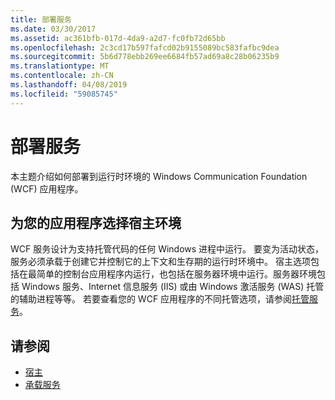 ```yaml
---
title: 部署服务
ms.date: 03/30/2017
ms.assetid: ac361bfb-017d-4da9-a2d7-fc0fb72d65bb
ms.openlocfilehash: 2c3cd17b597fafcd02b9155089bc583fafbc9dea
ms.sourcegitcommit: 5b6d778ebb269ee6684fb57ad69a8c28b06235b9
ms.translationtype: MT
ms.contentlocale: zh-CN
ms.lasthandoff: 04/08/2019
ms.locfileid: "59085745"
---
```

# <a name="deploying-services"></a>部署服务
本主题介绍如何部署到运行时环境的 Windows Communication Foundation (WCF) 应用程序。  
  
## <a name="choosing-the-hosting-environment-for-your-application"></a>为您的应用程序选择宿主环境  
 WCF 服务设计为支持托管代码的任何 Windows 进程中运行。 要变为活动状态，服务必须承载于创建它并控制它的上下文和生存期的运行时环境中。 宿主选项包括在最简单的控制台应用程序内运行，也包括在服务器环境中运行。服务器环境包括 Windows 服务、Internet 信息服务 (IIS) 或由 Windows 激活服务 (WAS) 托管的辅助进程等等。 若要查看您的 WCF 应用程序的不同托管选项，请参阅[托管服务](../../../../docs/framework/wcf/hosting-services.md)。  
  
## <a name="see-also"></a>请参阅

- [宿主](../../../../docs/framework/wcf/feature-details/hosting.md)
- [承载服务](../../../../docs/framework/wcf/hosting-services.md)
